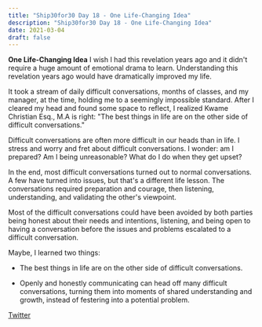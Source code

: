 ```yaml
---
title: "Ship30for30 Day 18 - One Life-Changing Idea"
description: "Ship30for30 Day 18 - One Life-Changing Idea"
date: 2021-03-04
draft: false
---
```


**One Life-Changing Idea**
I wish I had this revelation years ago and it didn't require a huge amount of emotional drama to learn. Understanding this revelation years ago would have dramatically improved my life. 

It took a stream of daily difficult conversations, months of classes, and my manager, at the time, holding me to a seemingly impossible standard. After I cleared my head and found some space to reflect, I realized Kwame Christian Esq., M.A is right: "The best things in life are on the other side of difficult conversations."

Difficult conversations are often more difficult in our heads than in life. I stress and worry and fret about difficult conversations. I wonder: am I prepared? Am I being unreasonable? What do I do when they get upset?

In the end, most difficult conversations turned out to normal conversations. A few have turned into issues, but that's a different life lesson. The conversations required preparation and courage, then listening, understanding, and validating the other's viewpoint.  

Most of the difficult conversations could have been avoided by both parties being honest about their needs and intentions, listening, and being open to having a conversation before the issues and problems escalated to a difficult conversation.  


Maybe, I learned two things:  

* The best things in life are on the other side of difficult conversations.  

* Openly and honestly communicating can head off many difficult conversations, turning them into moments of shared understanding and growth, instead of festering into a potential problem.  

[Twitter](https://twitter.com/hippiebikeracer/status/1367490044878090242?s=20)